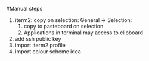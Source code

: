 #Manual steps
1. iterm2: copy on selection: General -> Selection:
   1. copy to pasteboard on selection
   2. Applications in terminal may access to clipboard
2. add ssh public key
3. import iterm2 profile
4. import colour scheme idea
